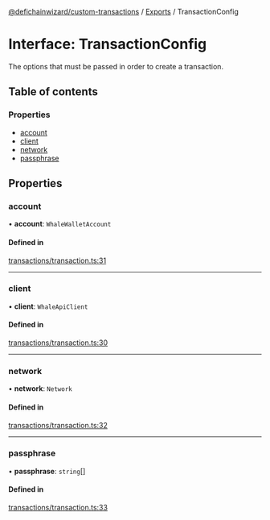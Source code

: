 [@defichainwizard/custom-transactions](../README.md) / [Exports](../modules.md) / TransactionConfig

# Interface: TransactionConfig

The options that must be passed in order to create a transaction.

## Table of contents

### Properties

- [account](TransactionConfig.md#account)
- [client](TransactionConfig.md#client)
- [network](TransactionConfig.md#network)
- [passphrase](TransactionConfig.md#passphrase)

## Properties

### account

• **account**: `WhaleWalletAccount`

#### Defined in

[transactions/transaction.ts:31](https://github.com/DeFiChain-Wizard/custom-transcation-library/blob/d5876e6/src/transactions/transaction.ts#L31)

___

### client

• **client**: `WhaleApiClient`

#### Defined in

[transactions/transaction.ts:30](https://github.com/DeFiChain-Wizard/custom-transcation-library/blob/d5876e6/src/transactions/transaction.ts#L30)

___

### network

• **network**: `Network`

#### Defined in

[transactions/transaction.ts:32](https://github.com/DeFiChain-Wizard/custom-transcation-library/blob/d5876e6/src/transactions/transaction.ts#L32)

___

### passphrase

• **passphrase**: `string`[]

#### Defined in

[transactions/transaction.ts:33](https://github.com/DeFiChain-Wizard/custom-transcation-library/blob/d5876e6/src/transactions/transaction.ts#L33)
